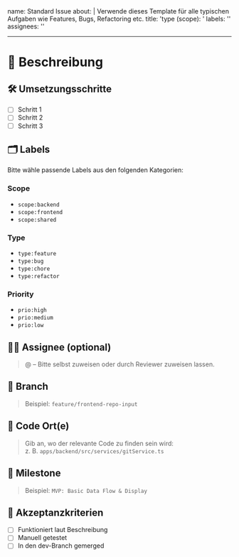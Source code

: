 <!-- markdownlint-disable MD025 -->
<!-- markdownlint-disable MD041 -->

## <!-- markdownlint-disable MD003 -->

name: Standard Issue
about: |
Verwende dieses Template für alle typischen Aufgaben wie
Features, Bugs, Refactoring etc.
title: 'type (scope): <Kurzbeschreibung>'
labels: ''
assignees: ''

---

# 🧾 Beschreibung

<!--
Beschreibe klar und präzise, was gemacht werden soll und warum.
Was ist das Ziel? Welche Funktionalität oder Korrektur wird
erwartet?
-->

## 🛠 Umsetzungsschritte

<!--
Detaillierte ToDos oder ein Plan, wie die Umsetzung erfolgen soll
-->

- [ ] Schritt 1
- [ ] Schritt 2
- [ ] Schritt 3

## 🗂 Labels

Bitte wähle passende Labels aus den folgenden Kategorien:

### Scope

- `scope:backend`
- `scope:frontend`
- `scope:shared`

### Type

- `type:feature`
- `type:bug`
- `type:chore`
- `type:refactor`

### Priority

- `prio:high`
- `prio:medium`
- `prio:low`

## 🧑‍💻 Assignee (optional)

> @<Name> – Bitte selbst zuweisen oder durch Reviewer zuweisen lassen.

## 🌱 Branch

> Beispiel: `feature/frontend-repo-input`

## 📁 Code Ort(e)

> Gib an, wo der relevante Code zu finden sein wird:  
> z. B. `apps/backend/src/services/gitService.ts`

## 📆 Milestone

> Beispiel: `MVP: Basic Data Flow & Display`

## 🧪 Akzeptanzkriterien

<!--
Optional: Was muss erfüllt sein, damit dieses Issue als erledigt gilt?
-->

- [ ] Funktioniert laut Beschreibung
- [ ] Manuell getestet
- [ ] In den dev-Branch gemerged
